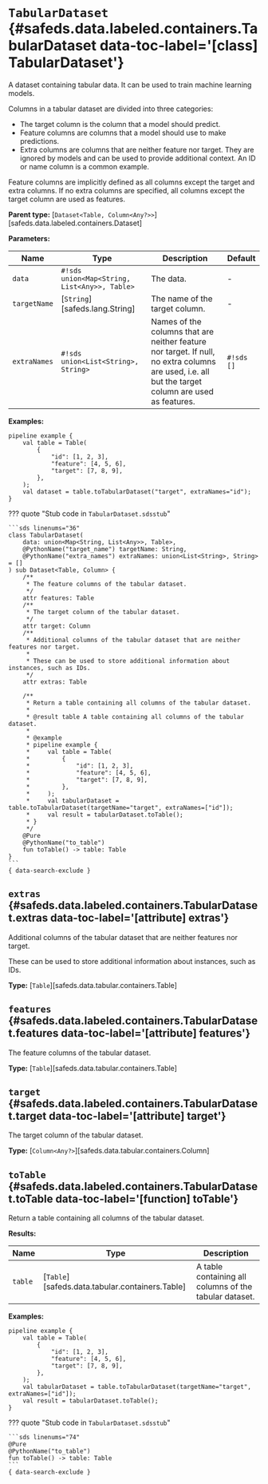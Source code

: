 [//]: # (DO NOT EDIT THIS FILE DIRECTLY. Instead, edit the corresponding stub file and execute `npm run docs:api`.)

# <code class="doc-symbol doc-symbol-class"></code> `TabularDataset` {#safeds.data.labeled.containers.TabularDataset data-toc-label='[class] TabularDataset'}

A dataset containing tabular data. It can be used to train machine learning models.

Columns in a tabular dataset are divided into three categories:

- The target column is the column that a model should predict.
- Feature columns are columns that a model should use to make predictions.
- Extra columns are columns that are neither feature nor target. They are ignored by models and can be used to
  provide additional context. An ID or name column is a common example.

Feature columns are implicitly defined as all columns except the target and extra columns. If no extra columns
are specified, all columns except the target column are used as features.

**Parent type:** [`Dataset<Table, Column<Any?>>`][safeds.data.labeled.containers.Dataset]

**Parameters:**

| Name | Type | Description | Default |
|------|------|-------------|---------|
| `data` | `#!sds union<Map<String, List<Any>>, Table>` | The data. | - |
| `targetName` | [`String`][safeds.lang.String] | The name of the target column. | - |
| `extraNames` | `#!sds union<List<String>, String>` | Names of the columns that are neither feature nor target. If null, no extra columns are used, i.e. all but the target column are used as features. | `#!sds []` |

**Examples:**

```sds
pipeline example {
    val table = Table(
        {
            "id": [1, 2, 3],
            "feature": [4, 5, 6],
            "target": [7, 8, 9],
        },
    );
    val dataset = table.toTabularDataset("target", extraNames="id");
}
```

??? quote "Stub code in `TabularDataset.sdsstub`"

    ```sds linenums="36"
    class TabularDataset(
        data: union<Map<String, List<Any>>, Table>,
        @PythonName("target_name") targetName: String,
        @PythonName("extra_names") extraNames: union<List<String>, String> = []
    ) sub Dataset<Table, Column> {
        /**
         * The feature columns of the tabular dataset.
         */
        attr features: Table
        /**
         * The target column of the tabular dataset.
         */
        attr target: Column
        /**
         * Additional columns of the tabular dataset that are neither features nor target.
         *
         * These can be used to store additional information about instances, such as IDs.
         */
        attr extras: Table

        /**
         * Return a table containing all columns of the tabular dataset.
         *
         * @result table A table containing all columns of the tabular dataset.
         *
         * @example
         * pipeline example {
         *     val table = Table(
         *         {
         *             "id": [1, 2, 3],
         *             "feature": [4, 5, 6],
         *             "target": [7, 8, 9],
         *         },
         *     );
         *     val tabularDataset = table.toTabularDataset(targetName="target", extraNames=["id"]);
         *     val result = tabularDataset.toTable();
         * }
         */
        @Pure
        @PythonName("to_table")
        fun toTable() -> table: Table
    }
    ```
    { data-search-exclude }

## <code class="doc-symbol doc-symbol-attribute"></code> `extras` {#safeds.data.labeled.containers.TabularDataset.extras data-toc-label='[attribute] extras'}

Additional columns of the tabular dataset that are neither features nor target.

These can be used to store additional information about instances, such as IDs.

**Type:** [`Table`][safeds.data.tabular.containers.Table]

## <code class="doc-symbol doc-symbol-attribute"></code> `features` {#safeds.data.labeled.containers.TabularDataset.features data-toc-label='[attribute] features'}

The feature columns of the tabular dataset.

**Type:** [`Table`][safeds.data.tabular.containers.Table]

## <code class="doc-symbol doc-symbol-attribute"></code> `target` {#safeds.data.labeled.containers.TabularDataset.target data-toc-label='[attribute] target'}

The target column of the tabular dataset.

**Type:** [`Column<Any?>`][safeds.data.tabular.containers.Column]

## <code class="doc-symbol doc-symbol-function"></code> `toTable` {#safeds.data.labeled.containers.TabularDataset.toTable data-toc-label='[function] toTable'}

Return a table containing all columns of the tabular dataset.

**Results:**

| Name | Type | Description |
|------|------|-------------|
| `table` | [`Table`][safeds.data.tabular.containers.Table] | A table containing all columns of the tabular dataset. |

**Examples:**

```sds hl_lines="10"
pipeline example {
    val table = Table(
        {
            "id": [1, 2, 3],
            "feature": [4, 5, 6],
            "target": [7, 8, 9],
        },
    );
    val tabularDataset = table.toTabularDataset(targetName="target", extraNames=["id"]);
    val result = tabularDataset.toTable();
}
```

??? quote "Stub code in `TabularDataset.sdsstub`"

    ```sds linenums="74"
    @Pure
    @PythonName("to_table")
    fun toTable() -> table: Table
    ```
    { data-search-exclude }
